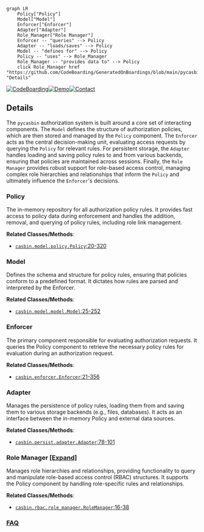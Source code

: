```mermaid
graph LR
    Policy["Policy"]
    Model["Model"]
    Enforcer["Enforcer"]
    Adapter["Adapter"]
    Role_Manager["Role Manager"]
    Enforcer -- "queries" --> Policy
    Adapter -- "loads/saves" --> Policy
    Model -- "defines for" --> Policy
    Policy -- "uses" --> Role_Manager
    Role_Manager -- "provides data to" --> Policy
    click Role_Manager href "https://github.com/CodeBoarding/GeneratedOnBoardings/blob/main/pycasbin/Role_Manager.md" "Details"
```

[![CodeBoarding](https://img.shields.io/badge/Generated%20by-CodeBoarding-9cf?style=flat-square)](https://github.com/CodeBoarding/GeneratedOnBoardings)[![Demo](https://img.shields.io/badge/Try%20our-Demo-blue?style=flat-square)](https://www.codeboarding.org/demo)[![Contact](https://img.shields.io/badge/Contact%20us%20-%20contact@codeboarding.org-lightgrey?style=flat-square)](mailto:contact@codeboarding.org)

## Details

The `pycasbin` authorization system is built around a core set of interacting components. The `Model` defines the structure of authorization policies, which are then stored and managed by the `Policy` component. The `Enforcer` acts as the central decision-making unit, evaluating access requests by querying the `Policy` for relevant rules. For persistent storage, the `Adapter` handles loading and saving policy rules to and from various backends, ensuring that policies are maintained across sessions. Finally, the `Role Manager` provides robust support for role-based access control, managing complex role hierarchies and relationships that inform the `Policy` and ultimately influence the `Enforcer`'s decisions.

### Policy
The in-memory repository for all authorization policy rules. It provides fast access to policy data during enforcement and handles the addition, removal, and querying of policy rules, including role link management.


**Related Classes/Methods**:

- <a href="https://github.com/casbin/pycasbin/blob/master/casbin/model/policy.py#L20-L320" target="_blank" rel="noopener noreferrer">`casbin.model.policy.Policy`:20-320</a>


### Model
Defines the schema and structure for policy rules, ensuring that policies conform to a predefined format. It dictates how rules are parsed and interpreted by the Enforcer.


**Related Classes/Methods**:

- <a href="https://github.com/casbin/pycasbin/blob/master/casbin/model/model.py#L25-L252" target="_blank" rel="noopener noreferrer">`casbin.model.model.Model`:25-252</a>


### Enforcer
The primary component responsible for evaluating authorization requests. It queries the Policy component to retrieve the necessary policy rules for evaluation during an authorization request.


**Related Classes/Methods**:

- <a href="https://github.com/casbin/pycasbin/blob/master/casbin/enforcer.py#L21-L356" target="_blank" rel="noopener noreferrer">`casbin.enforcer.Enforcer`:21-356</a>


### Adapter
Manages the persistence of policy rules, loading them from and saving them to various storage backends (e.g., files, databases). It acts as an interface between the in-memory Policy and external data sources.


**Related Classes/Methods**:

- <a href="https://github.com/casbin/pycasbin/blob/master/casbin/persist/adapter.py#L78-L101" target="_blank" rel="noopener noreferrer">`casbin.persist.adapter.Adapter`:78-101</a>


### Role Manager [[Expand]](./Role_Manager.md)
Manages role hierarchies and relationships, providing functionality to query and manipulate role-based access control (RBAC) structures. It supports the Policy component by handling role-specific rules and relationships.


**Related Classes/Methods**:

- <a href="https://github.com/casbin/pycasbin/blob/master/casbin/rbac/role_manager.py#L16-L38" target="_blank" rel="noopener noreferrer">`casbin.rbac.role_manager.RoleManager`:16-38</a>




### [FAQ](https://github.com/CodeBoarding/GeneratedOnBoardings/tree/main?tab=readme-ov-file#faq)